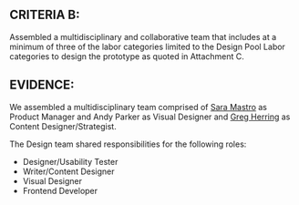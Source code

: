 ## CRITERIA B:
Assembled a multidisciplinary and collaborative team that includes at a minimum of three of the labor categories limited to the Design Pool Labor categories to design the prototype as quoted in Attachment C.

## EVIDENCE:
We assembled a multidisciplinary team comprised of [Sara Mastro](https://www.linkedin.com/profile/view?id=2380607&authType=NAME_SEARCH&authToken=ROLz&locale=en_US&trk=tyah&trkInfo=clickedVertical%3Amynetwork%2Cidx%3A1-4-4%2CtarId%3A1436107422798%2Ctas%3Asara%20mas) as Product Manager and Andy Parker as Visual Designer and [Greg Herring](https://www.linkedin.com/profile/view?id=1033519&authType=NAME_SEARCH&authToken=OPen&locale=en_US&trk=tyah&trkInfo=clickedVertical%3Amynetwork%2Cidx%3A1-1-1%2CtarId%3A1436110762252%2Ctas%3Agreg%20he) as Content Designer/Strategist.

The Design team shared responsibilities for the following roles:
- Designer/Usability Tester
- Writer/Content Designer
- Visual Designer
- Frontend Developer
